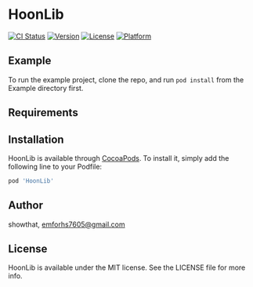 # HoonLib

[![CI Status](https://img.shields.io/travis/DongHoon/HoonLib.svg?style=flat)](https://travis-ci.org/DongHoon/HoonLib)
[![Version](https://img.shields.io/cocoapods/v/HoonLib.svg?style=flat)](https://cocoapods.org/pods/HoonLib)
[![License](https://img.shields.io/cocoapods/l/HoonLib.svg?style=flat)](https://cocoapods.org/pods/HoonLib)
[![Platform](https://img.shields.io/cocoapods/p/HoonLib.svg?style=flat)](https://cocoapods.org/pods/HoonLib)

## Example

To run the example project, clone the repo, and run `pod install` from the Example directory first.

## Requirements

## Installation

HoonLib is available through [CocoaPods](https://cocoapods.org). To install
it, simply add the following line to your Podfile:

```ruby
pod 'HoonLib'
```

## Author

showthat, emforhs7605@gmail.com

## License

HoonLib is available under the MIT license. See the LICENSE file for more info.
